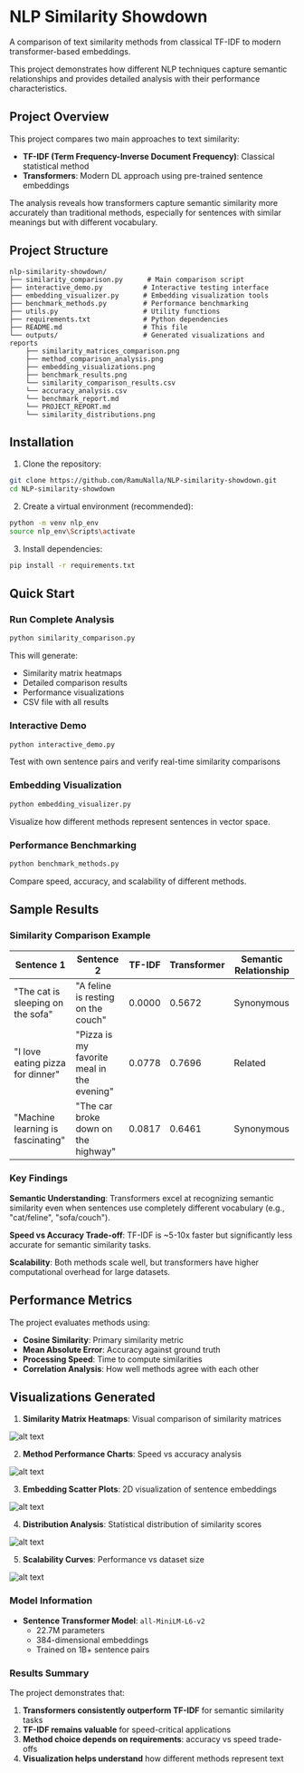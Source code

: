 # NLP Similarity Showdown

A comparison of text similarity methods from classical TF-IDF to modern transformer-based embeddings. 

This project demonstrates how different NLP techniques capture semantic relationships and provides detailed analysis with their performance characteristics.

## Project Overview

This project compares two main approaches to text similarity:
- **TF-IDF (Term Frequency-Inverse Document Frequency)**: Classical statistical method
- **Transformers**: Modern DL approach using pre-trained sentence embeddings

The analysis reveals how transformers capture semantic similarity more accurately than traditional methods, especially for sentences with similar meanings but with different vocabulary.

## Project Structure

```
nlp-similarity-showdown/
├── similarity_comparison.py      # Main comparison script
├── interactive_demo.py          # Interactive testing interface
├── embedding_visualizer.py      # Embedding visualization tools
├── benchmark_methods.py         # Performance benchmarking
├── utils.py                     # Utility functions
├── requirements.txt             # Python dependencies
├── README.md                    # This file
└── outputs/                     # Generated visualizations and reports
    ├── similarity_matrices_comparison.png
    ├── method_comparison_analysis.png
    ├── embedding_visualizations.png
    ├── benchmark_results.png
    └── similarity_comparison_results.csv
    └── accuracy_analysis.csv
    └── benchmark_report.md
    └── PROJECT_REPORT.md
    └── similarity_distributions.png
```

## Installation

1. Clone the repository:
```bash
git clone https://github.com/RamuNalla/NLP-similarity-showdown.git
cd NLP-similarity-showdown
```

2. Create a virtual environment (recommended):
```bash
python -m venv nlp_env
source nlp_env\Scripts\activate
```

3. Install dependencies:
```bash
pip install -r requirements.txt
```

##  Quick Start

### Run Complete Analysis
```bash
python similarity_comparison.py
```
This will generate:
- Similarity matrix heatmaps
- Detailed comparison results
- Performance visualizations
- CSV file with all results

### Interactive Demo
```bash
python interactive_demo.py
```
Test with own sentence pairs and verify real-time similarity comparisons

### Embedding Visualization
```bash
python embedding_visualizer.py
```
Visualize how different methods represent sentences in vector space.

### Performance Benchmarking
```bash
python benchmark_methods.py
```
Compare speed, accuracy, and scalability of different methods.


##  Sample Results

### Similarity Comparison Example

| Sentence 1 | Sentence 2 | TF-IDF | Transformer | Semantic Relationship |
|------------|------------|---------|-------------|----------------------|
| "The cat is sleeping on the sofa" | "A feline is resting on the couch" | 0.0000 | 0.5672 | Synonymous |
| "I love eating pizza for dinner" | "Pizza is my favorite meal in the evening" | 0.0778 | 0.7696 | Related |
| "Machine learning is fascinating" | "The car broke down on the highway" | 0.0817 | 0.6461 | Synonymous |


### Key Findings

 **Semantic Understanding**: Transformers excel at recognizing semantic similarity even when sentences use completely different vocabulary (e.g., "cat/feline", "sofa/couch").

 **Speed vs Accuracy Trade-off**: TF-IDF is ~5-10x faster but significantly less accurate for semantic similarity tasks.

 **Scalability**: Both methods scale well, but transformers have higher computational overhead for large datasets.


 ## Performance Metrics

The project evaluates methods using:
- **Cosine Similarity**: Primary similarity metric
- **Mean Absolute Error**: Accuracy against ground truth
- **Processing Speed**: Time to compute similarities
- **Correlation Analysis**: How well methods agree with each other

##  Visualizations Generated

1. **Similarity Matrix Heatmaps**: Visual comparison of similarity matrices

![alt text](outputs/similarity_matrices_comparison.png)

2. **Method Performance Charts**: Speed vs accuracy analysis

![alt text](outputs/method_comparison_analysis.png)

3. **Embedding Scatter Plots**: 2D visualization of sentence embeddings

![alt text](outputs/embedding_visualizations.png)

4. **Distribution Analysis**: Statistical distribution of similarity scores

![alt text](outputs/similarity_distributions.png)

5. **Scalability Curves**: Performance vs dataset size

![alt text](outputs/benchmark_results.png)



### Model Information
- **Sentence Transformer Model**: `all-MiniLM-L6-v2`
  - 22.7M parameters
  - 384-dimensional embeddings
  - Trained on 1B+ sentence pairs


###  Results Summary

The project demonstrates that:
1. **Transformers consistently outperform TF-IDF** for semantic similarity tasks
2. **TF-IDF remains valuable** for speed-critical applications
3. **Method choice depends on requirements**: accuracy vs speed trade-offs
4. **Visualization helps understand** how different methods represent text
